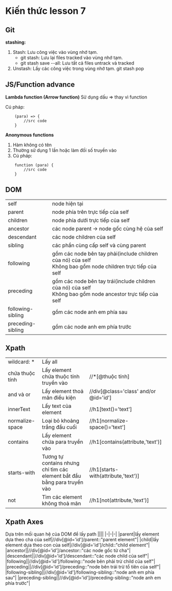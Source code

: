 # Kiến thức lesson 7

## Git

**stashing:**

1. Stash: Lưu công việc vào vùng nhớ tạm.
   - git stash: Lưu lại files tracked vào vùng nhớ tạm.
   - git stash save --all: Lưu tất cả files untrack và tracked
2. Unstash: Lấy các công việc trong vùng nhớ tạm. git stash pop

## JS/Function advance

**Lambda function (Arrow function)**
Sử dụng dấu => thay vì function

Cú pháp:

```
    (para) => {
        //src code
    }
```

**Anonymous functions**

1. Hàm không có tên
2. Thường sử dụng 1 lần hoặc làm đối số truyền vào
3. Cú pháp:

```
    function (para) {
        //src code
    }
```

## DOM

|                   |                                                                                                                 |
| ----------------- | --------------------------------------------------------------------------------------------------------------- |
| self              | node hiện tại                                                                                                   |
| parent            | node phía trên trực tiếp của self                                                                               |
| children          | node phía dưới trực tiếp của self                                                                               |
| ancestor          | các node parent -> node gốc cùng hệ của self                                                                    |
| descendant        | các node children của self                                                                                      |
| sibling           | các phần cùng cấp self và cùng parent                                                                           |
| following         | gồm các node bên tay phải(include children của nó) của self <br> Không bao gồm node children trực tiếp của self |
| preceding         | gồm các node bên tay trái(include children của nó) của self <br> Không bao gồm node ancestor trực tiếp của self |
| following-sibling | gồm các node anh em phía sau                                                                                    |
| preceding-sibling | gồm các node anh em phía trước                                                                                  |

## Xpath

|                 |                                                                          |                                       |
| --------------- | ------------------------------------------------------------------------ | ------------------------------------- |
| wildcard: \*    | Lấy all                                                                  |                                       |
| chứa thuộc tính | Lấy element chứa thuộc tính truyền vào                                   | //\*[@thuộc tính]                     |
| and và or       | Lấy element thoả mãn điều kiện <br>                                      | //div[@class='class' and/or @id='id'] |
| innerText       | Lấy text của element                                                     | //h1[text()='text']                   |
| normalize-space | Loại bỏ khoảng trắng đầu cuối                                            | //h1[normalize-space()='text']        |
| contains        | Lấy element chứa para truyền vào                                         | //h1[contains(attribute,'text')]      |
| starts-with     | Tương tự contains nhưng chỉ tìm các element bắt đầu bằng para truyền vào | //h1[starts-with(attribute,'text')]   |
| not             | Tìm các element không thoả mãn                                           | //h1[not(attribute,'text')]           |

## Xpath Axes

Dựa trên mối quan hệ của DOM để lấy path
||||
|-|-|-|
|parent|lấy element dựa theo cha của self|//div[@id='id']/parent::"parent element"|
|child|lấy element dựa theo con của self|//div[@id='id']/child::"child element"|
|ancestor||//div[@id='id']/ancestor::"các node gốc từ cha"|
|descendant||//div[@id='id']/descendant::"các node child của self"|
|following||//div[@id='id']/following::"node bên phải trừ child của self"|
|preceding||//div[@id='id']/preceding::"node bên trái trừ tổ tiên của self"|
|following-sibling||//div[@id='id']/following-sibling::"node anh em phía sau"|
|preceding-sibling||//div[@id='id']/preceding-sibling::"node anh em phía trước"|
